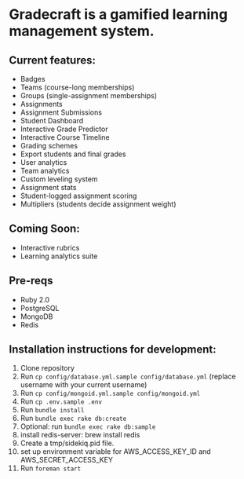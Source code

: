 # Gradecraft is a gamified learning management system.


## Current features:
* Badges
* Teams (course-long memberships)
* Groups (single-assignment memberships)
* Assignments
* Assignment Submissions
* Student Dashboard
* Interactive Grade Predictor
* Interactive Course Timeline
* Grading schemes
* Export students and final grades
* User analytics
* Team analytics
* Custom leveling system
* Assignment stats
* Student-logged assignment scoring
* Multipliers (students decide assignment weight)

## Coming Soon:
* Interactive rubrics
* Learning analytics suite

## Pre-reqs
* Ruby 2.0
* PostgreSQL
* MongoDB
* Redis
 
## Installation instructions for development:
1. Clone repository
1. Run `cp config/database.yml.sample config/database.yml` (replace username with your current username)
1. Run `cp config/mongoid.yml.sample config/mongoid.yml`
1. Run `cp .env.sample .env`
1. Run `bundle install`
1. Run `bundle exec rake db:create`
1. Optional: run `bundle exec rake db:sample`
1. install redis-server: brew install redis
1. Create a tmp/sidekiq.pid file.
1. set up environment variable for AWS_ACCESS_KEY_ID and AWS_SECRET_ACCESS_KEY
1. Run `foreman start`